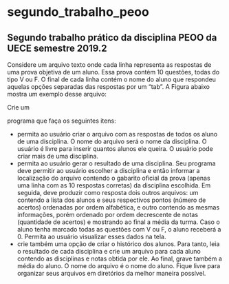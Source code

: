 # segundo_trabalho_peoo
## Segundo trabalho prático da disciplina PEOO da UECE semestre 2019.2

Considere um arquivo texto onde cada linha representa as respostas de uma prova
objetiva de um aluno. Essa prova contém 10 questões, todas do tipo V ou F. O final de
cada linha contém o nome do aluno que respondeu aquelas opções separadas das
respostas por um “tab”. A Figura abaixo mostra um exemplo desse arquivo:

Crie um

programa que faça os seguintes itens:
- permita ao usuário criar o arquivo com as respostas de todos os aluno de uma
disciplina. O nome do arquivo será o nome da disciplina. O usuário é livre para inserir
quantos alunos ele queira. O usuário pode criar mais de uma disciplina.
- permita ao usuário gerar o resultado de uma disciplina. Seu programa deve permitir ao
usuário escolher a disciplina e então informar a localização do arquivo contendo o
gabarito oficial da prova (apenas uma linha com as 10 respostas corretas) da disciplina
escolhida. Em seguida, deve produzir como resposta dois outros arquivos: um contendo
a lista dos alunos e seus respectivos pontos (número de acertos) ordenadas por ordem
alfabética, e outro contendo as mesmas informações, porém ordenado por ordem
decrescente de notas (quantidade de acertos) e mostrando ao final a média da turma.
Caso o aluno tenha marcado todas as questões com V ou F, o aluno receberá a 0.
Permita ao usuário visualizar esses dados na tela.
- crie também uma opção de criar o histórico dos alunos. Para tanto, leia o resultado de
cada disciplina e crie um arquivo para cada aluno contendo as disciplinas e notas obtida
por ele. Ao final, grave também a média do aluno. O nome do arquivo é o nome do
aluno.
Fique livre para organizar seus arquivos em diretórios da melhor maneira possível.